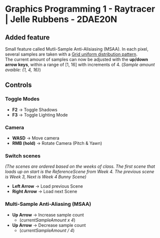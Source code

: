 # Graphics Programming 1 - Raytracer | Jelle Rubbens - 2DAE20N

## Added feature

Small feature called Mutli-Sample Anti-Alisiasing (MSAA). In each pixel, several samples are taken with a [Grid uniform distribution pattern](https://en.wikipedia.org/wiki/Supersampling#Supersampling_patterns).  
The current amount of samples can now be adjusted with the **up/down arrow keys**, within a range of [1, 16] with increments of 4. (*Sample amount avaible: {1, 4, 16}*)

## Controls

### Toggle Modes

- **F2** -> Toggle Shadows 
- **F3** -> Toggle Lighting Mode

### Camera 

- **WASD** -> Move camera
- **RMB (hold)** -> Rotate Camera (Pitch & Yawn)

### Switch scenes

*(The scenes are ordered based on the weeks of class. The first scene that loads up on start is the ReferenceScene from Week 4. The previous scene is Week 3, Next is Week 4 Bunny Scene)*

- **Left Arrow** -> Load previous Scene
- **Right Arrow** -> Load next Scene

### Multi-Sample Anti-Aliasing (MSAA)

- **Up Arrow** -> Increase sample count
    - (*currentSampleAmount x 4*)
- **Up Arrow** -> Decrease sample count
    - (*currentSampleAmount / 4*)
